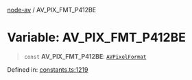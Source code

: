[node-av](../globals.md) / AV\_PIX\_FMT\_P412BE

# Variable: AV\_PIX\_FMT\_P412BE

> `const` **AV\_PIX\_FMT\_P412BE**: [`AVPixelFormat`](../type-aliases/AVPixelFormat.md)

Defined in: [constants.ts:1219](https://github.com/seydx/av/blob/f8631fc881b394300b1479f511d55cf1c370a87f/src/constants/constants.ts#L1219)

